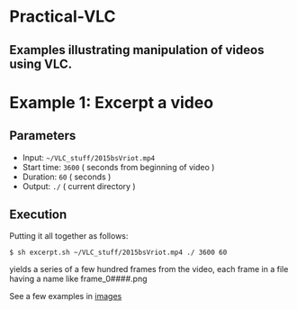 # Practical-VLC
Examples illustrating manipulation of videos using VLC.
--------
# Example 1: Excerpt a video

## Parameters

* Input: `~/VLC_stuff/2015bsVriot.mp4`
* Start time: `3600` ( seconds from beginning of video )
* Duration: `60` ( seconds )
* Output: `./`  ( current directory )

## Execution
Putting it all together as follows:

```$ sh excerpt.sh ~/VLC_stuff/2015bsVriot.mp4 ./ 3600 60```

yields a series of a few hundred frames from the video, each frame in a file having a name like frame_0####.png

See a few examples in [images](https://github.com/KarlEdwards/Practical-VLC/blob/master/images/)

